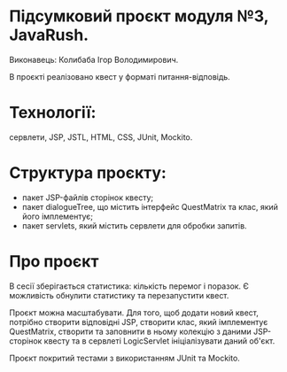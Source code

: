 # Підсумковий проєкт модуля №3, JavaRush.
Виконавець: Колибаба Ігор Володимирович.

В проєкті реалізовано квест у форматі питання-відповідь.

# Технології: 
сервлети, JSP, JSTL, HTML, CSS, JUnit, Mockito.

# Структура проєкту: 
- пакет JSP-файлів сторінок квесту; 
- пакет dialogueTree, що містить інтерфейс QuestMatrix та клас, який його імплементує;
- пакет servlets, який містить сервлети для обробки запитів.

# Про проєкт 
В сесії зберігається статистика: кількість перемог і поразок. Є можливість обнулити статистику
та перезапустити квест. 

Проєкт можна масштабувати. Для того, щоб додати новий квест, потрібно створити відповідні
JSP, створити клас, який імплементує QuestMatrix, створити та заповнити в ньому колекцію 
з даними JSP-сторінок квесту та в сервлеті LogicServlet ініціалізувати даний об'єкт.

Проєкт покритий тестами з використанням JUnit та Mockito.